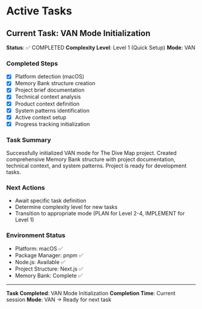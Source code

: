 # Active Tasks

## Current Task: VAN Mode Initialization
**Status**: ✅ COMPLETED
**Complexity Level**: Level 1 (Quick Setup)
**Mode**: VAN

### Completed Steps
- [x] Platform detection (macOS)
- [x] Memory Bank structure creation
- [x] Project brief documentation
- [x] Technical context analysis
- [x] Product context definition
- [x] System patterns identification
- [x] Active context setup
- [x] Progress tracking initialization

### Task Summary
Successfully initialized VAN mode for The Dive Map project. Created comprehensive Memory Bank structure with project documentation, technical context, and system patterns. Project is ready for development tasks.

### Next Actions
- Await specific task definition
- Determine complexity level for new tasks
- Transition to appropriate mode (PLAN for Level 2-4, IMPLEMENT for Level 1)

### Environment Status
- Platform: macOS ✅
- Package Manager: pnpm ✅
- Node.js: Available ✅
- Project Structure: Next.js ✅
- Memory Bank: Complete ✅

---
**Task Completed**: VAN Mode Initialization
**Completion Time**: Current session
**Mode**: VAN → Ready for next task
